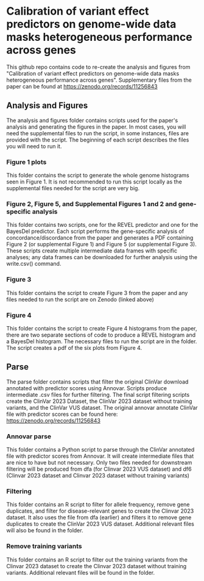 # Calibration of variant effect predictors on genome-wide data masks heterogeneous performance across genes

  This github repo contains code to re-create the analysis and figures from "Calibration of variant effect predictors on genome-wide data masks heterogeneous performance across genes". 
  Supplementary files from the paper can be found at https://zenodo.org/records/11256843

## Analysis and Figures 

  The analysis and figures folder contains scripts used for the paper's analysis and generating the figures in the paper. In most cases, you will need the supplemental files to run the script, in some instances, files are provided with the script. The beginning of each script describes the files you will need to run it. 

  ### Figure 1 plots
  This folder contains the script to generate the whole genome histograms seen in Figure 1. It is not recommended to run this script locally as the supplemental files needed for the script are very big.

 ### Figure 2, Figure 5, and Supplemental Figures 1 and 2 and gene-specific analysis 

   This folder contains two scripts, one for the REVEL predictor and one for the BayesDel predictor. Each script performs the gene-specific analysis of concordance/discordance from the paper and generates a PDF containing Figure 2 (or supplemental Figure 1) and Figure 5 (or supplemental Figure 3). These scripts create multiple intermediate data frames with specific analyses; any data frames can be downloaded for further analysis using the write.csv() command. 

### Figure 3

  This folder contains the script to create Figure 3 from the paper and any files needed to run the script are on Zenodo (linked above)

### Figure 4 

  This folder contains the script to create Figure 4 histograms from the paper, there are two separate sections of code to produce a REVEL histogram and a BayesDel histogram. The necessary files to run the script are in the folder. The script creates a pdf of the six plots from Figure 4. 

## Parse

The parse folder contains scripts that filter the original ClinVar download annotated with predictor scores using Annovar. Scripts produce intermediate .csv files for further filtering. The final script filtering scripts create the ClinVar 2023 Dataset, the ClinVar 2023 dataset without training variants, and the ClinVar VUS dataset. The original annovar annotate ClinVar file with predictor scores can be found here: https://zenodo.org/records/11256843  

  ### Annovar parse
  
  This folder contains a Python script to parse through the ClinVar annotated file with predictor scores from Annovar. It will create intermediate files that are nice to have but not necessary. Only two files needed for downstream filtering will be produced from dfa (for Clinvar 2023 VUS dataset) and df6 (Clinvar 2023 dataset and Clinvar 2023 dataset without training variants)

### Filtering 

  This folder contains an R script to filter for allele frequency, remove gene duplicates, and filter for disease-relevant genes to create the Clinvar 2023 dataset. It also uses the file from dfa (earlier) and filters it to remove gene duplicates to create the ClinVar 2023 VUS dataset. Additional relevant files will also be found in the folder. 

### Remove training variants 

This folder contains an R script to filter out the training variants from the Clinvar 2023 dataset to create the Clinvar 2023 dataset without training variants. Additional relevant files will be found in the folder. 


   
